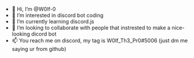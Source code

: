 - 👋 Hi, I’m @W0lf-0
- 👀 I’m interested in discord bot coding
- 🌱 I’m currently learning discord.js 
- 💞️ I’m looking to collaborate with people that instrested to make a nice-looking dicord bot
- 📫 You reach me on discord, my tag is W0lf_Th3_Pr0#5006 (just dm me saying ur from github)
